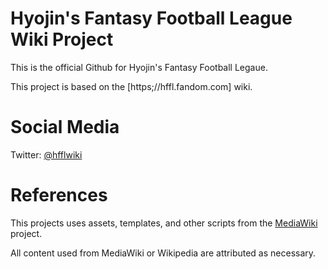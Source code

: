 # Hyojin's Fantasy Football League Wiki Project
This is the official Github for Hyojin's Fantasy Football Legaue.

This project is based on the [https;//hffl.fandom.com] wiki.

# Social Media
Twitter: <a href="https://twitter.com/hfflwiki">@hfflwiki</a>

# References
This projects uses assets, templates, and other scripts from the <a href="https://www.mediawiki.org/wiki/MediaWiki">MediaWiki</a> project.

All content used from MediaWiki or Wikipedia are attributed as necessary.
